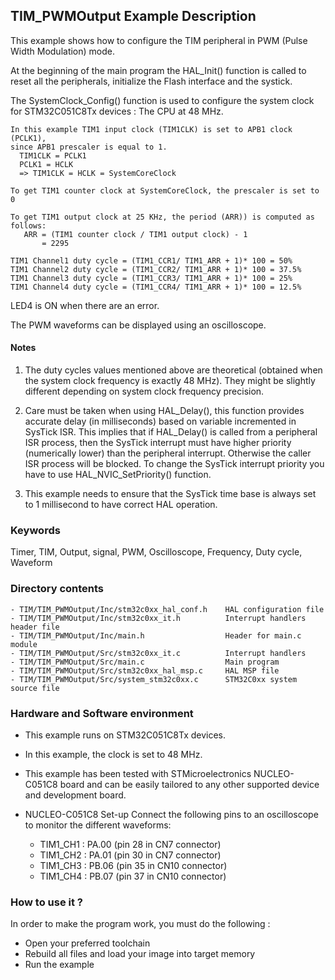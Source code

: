 ## <b>TIM_PWMOutput Example Description</b>

This example shows how to configure the TIM peripheral in PWM (Pulse Width Modulation)
mode.

At the beginning of the main program the HAL_Init() function is called to reset
all the peripherals, initialize the Flash interface and the systick.

The SystemClock_Config() function is used to configure the system clock for STM32C051C8Tx devices :
The CPU at 48 MHz.

    In this example TIM1 input clock (TIM1CLK) is set to APB1 clock (PCLK1),
    since APB1 prescaler is equal to 1.
      TIM1CLK = PCLK1
      PCLK1 = HCLK
      => TIM1CLK = HCLK = SystemCoreClock

    To get TIM1 counter clock at SystemCoreClock, the prescaler is set to 0

    To get TIM1 output clock at 25 KHz, the period (ARR)) is computed as follows:
       ARR = (TIM1 counter clock / TIM1 output clock) - 1
           = 2295

    TIM1 Channel1 duty cycle = (TIM1_CCR1/ TIM1_ARR + 1)* 100 = 50%
    TIM1 Channel2 duty cycle = (TIM1_CCR2/ TIM1_ARR + 1)* 100 = 37.5%
    TIM1 Channel3 duty cycle = (TIM1_CCR3/ TIM1_ARR + 1)* 100 = 25%
    TIM1 Channel4 duty cycle = (TIM1_CCR4/ TIM1_ARR + 1)* 100 = 12.5%

LED4 is ON when there are an error.

The PWM waveforms can be displayed using an oscilloscope.

#### <b>Notes</b>

 1. The duty cycles values mentioned above are theoretical (obtained when the system clock frequency is exactly 48 MHz).
    They might be slightly different depending on system clock frequency precision.

 2. Care must be taken when using HAL_Delay(), this function provides accurate delay (in milliseconds)
    based on variable incremented in SysTick ISR. This implies that if HAL_Delay() is called from
    a peripheral ISR process, then the SysTick interrupt must have higher priority (numerically lower)
    than the peripheral interrupt. Otherwise the caller ISR process will be blocked.
    To change the SysTick interrupt priority you have to use HAL_NVIC_SetPriority() function.

 3. This example needs to ensure that the SysTick time base is always set to 1 millisecond
    to have correct HAL operation.

### <b>Keywords</b>

Timer, TIM, Output, signal, PWM, Oscilloscope, Frequency, Duty cycle, Waveform

### <b>Directory contents</b>

    - TIM/TIM_PWMOutput/Inc/stm32c0xx_hal_conf.h    HAL configuration file
    - TIM/TIM_PWMOutput/Inc/stm32c0xx_it.h          Interrupt handlers header file
    - TIM/TIM_PWMOutput/Inc/main.h                  Header for main.c module  
    - TIM/TIM_PWMOutput/Src/stm32c0xx_it.c          Interrupt handlers
    - TIM/TIM_PWMOutput/Src/main.c                  Main program
    - TIM/TIM_PWMOutput/Src/stm32c0xx_hal_msp.c     HAL MSP file
    - TIM/TIM_PWMOutput/Src/system_stm32c0xx.c      STM32C0xx system source file


### <b>Hardware and Software environment</b>

  - This example runs on STM32C051C8Tx devices.
  - In this example, the clock is set to 48 MHz.

  - This example has been tested with STMicroelectronics NUCLEO-C051C8 
    board and can be easily tailored to any other supported device 
    and development board.

  - NUCLEO-C051C8 Set-up
   Connect the following pins to an oscilloscope to monitor the different waveforms:

       - TIM1_CH1 : PA.00 (pin 28 in CN7 connector)
       - TIM1_CH2 : PA.01 (pin 30 in CN7 connector)
       - TIM1_CH3 : PB.06 (pin 35 in CN10 connector)
       - TIM1_CH4 : PB.07 (pin 37  in CN10 connector)


### <b>How to use it ?</b>

In order to make the program work, you must do the following :

 - Open your preferred toolchain
 - Rebuild all files and load your image into target memory
 - Run the example

